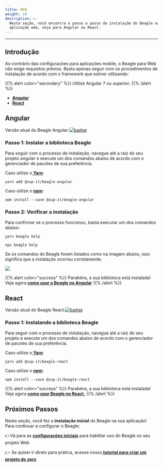 ```yaml
---
title: WEB
weight: 10
description: >-
  Nesta seção, você encontra o passo a passo da instalação do Beagle na sua
  aplicação web, seja para Angular ou React.
---
```


---

## Introdução

Ao contrário das configurações para aplicações mobile, o Beagle para Web não exige requisitos prévios. Basta apenas seguir com os procedimentos de instalação de acordo com o framework que estiver utilizando:

{{% alert color="secondary" %}}
Utilize Angular 7 ou superior.
{{% /alert %}}

- [**Angular** ](web#angular)
- [**React** ](web#react)

## Angular

Versão atual do Beagle Angular:[![badge](https://img.shields.io/npm/v/@zup-it/beagle-angular?logo=Angular)](https://github.com/ZupIT/beagle-web-angular)

### Passo 1: Instalar a biblioteca Beagle

Para seguir com o processo de instalação, navegue até a raiz do seu projeto angular e execute um dos comandos abaixo de acordo com o gerenciador de pacotes de sua preferência.

Caso utilize o[ **Yarn**](https://yarnpkg.com/):

```text
yarn add @zup-it/beagle-angular
```

Caso utilize o [**npm**](https://www.npmjs.com/):

```text
npm install --save @zup-it/beagle-angular
```

### Passo 2: Verificar a instalação

Para confirmar se o processo funcionou, basta executar um dos comandos abaixo:

```text
yarn beagle help
```

```text
npx beagle help
```

Se os comandos do Beagle forem listados como na imagem abaixo, isso significa que a instalação ocorreu corretamente.

![](/image%20%2814%29.png)

{{% alert color="success" %}}
Parabéns, a sua biblioteca está instalada! Veja agora [**como usar o Beagle no Angular**](/pt/get-started/using-beagle/web/angular)
{{% /alert %}}

## React

Versão atual do Beagle React:[![badge](https://img.shields.io/npm/v/@zup-it/beagle-react?logo=React)](https://github.com/ZupIT/beagle-web-react)

### Passo 1: Instalando a biblioteca Beagle

Para seguir com o processo de instalação, navegue até a raiz do seu projeto e execute um dos comandos abaixo de acordo com o gerenciador de pacotes de sua preferência.

Caso utilize o[ **Yarn**](https://yarnpkg.com/):

```text
yarn add @zup-it/beagle-react
```

Caso utilize o [**npm**](https://www.npmjs.com/):

```text
npm install --save @zup-it/beagle-react
```

{{% alert color="success" %}}
Parabéns, a sua biblioteca está instalada! Veja agora [**como usar Beagle no React.**](/pt/get-started/using-beagle/web/react)
{{% /alert %}}

## Próximos Passos

Nesta seção, você fez a **instalação inicial** do Beagle na sua aplicação!  
Para continuar a configurar o Beagle:

👉Vá para as [**configurações iniciais**](/pt/get-started/using-beagle/web/) para habilitar uso do Beagle no seu projeto Web

👉 Se quiser ir direto para prática, acesse nosso[ **tutorial para criar um projeto do zero**](/pt/get-started/creating-a-project-from-scratch/case-web)
